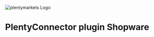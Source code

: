 ![plentymarkets Logo](http://www.plentymarkets.eu/layout/pm/images/logo/plentymarkets-logo.jpg)

# PlentyConnector plugin Shopware

